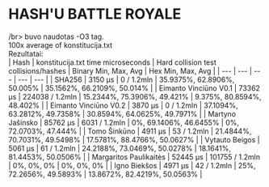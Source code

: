 # HASH'U BATTLE ROYALE
/br>
buvo naudotas -O3 tag. </br>
100x average of konstitucija.txt </br>
Rezultatai: </br>
| Hash | konstitucija.txt time microseconds | Hard collision test collisions/hashes | Binary Min, Max, Avg | Hex Min, Max, Avg |
| --- | --- | --- | --- | --- |
| SHA256 | 3150 µs | 0 / 1.2mln | 35.9375%, 62.8906%, 50.005% | 35.1562%, 66.2109%, 50.014% |
| Eimanto Vinciūno V0.1 | 73362 µs | 224038 / 1.2mln | 15.2344%, 75.3906%, 49.421% | 9.375%, 80.8594%, 48.402% |
| Eimanto Vinciūno V0.2 | 3870 µs | 0 / 1.2mln | 37.1094%, 63.2812%, 49.7358% | 30.8594%, 64.0625%, 49.7971% |
| Martyno Jašinsko | 85762 µs | 6031 / 1.2mln | 0%, 69.1406%, 46.6455% | 0%, 72.0703%, 47.444% |
| Tomo Šinkūno | 4911 µs | 53 / 1.2mln | 21.4844%, 70.7031%, 49.5498% | 17.5781%, 88.4766%, 50.0627% |
| Vytauto Beigos | 5061 µs | 61 / 1.2mln | 24.2188%, 73.0469%, 50.0278% | 18.1641%, 81.4453%, 50.0506% |
| Margaritos Paulikaitės | 52445 µs | 101755 / 1.2mln | 0%, 0%, 0% | 0%, 0%, 0% |
| Igno Biekšos | 4971 µs | 42 / 1.2mln | 25%, 72.2656%, 49.5893% | 13.8672%, 82.4219%, 50.0563% |


